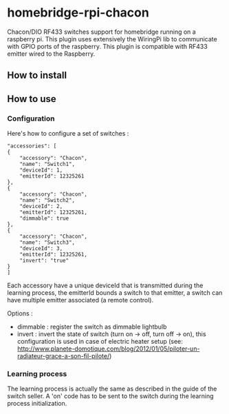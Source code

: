 # homebridge-rpi-chacon

Chacon/DIO RF433 switches support for homebridge running on a raspberry pi. 
This plugin uses extensively the WiringPi lib to communicate with GPIO ports of 
the raspberry. This plugin is compatible with RF433 emitter wired to the Raspberry.

## How to install
## How to use

### Configuration
Here's how to configure a set of switches :

    "accessories": [
    {
        "accessory": "Chacon",
        "name": "Switch1",
        "deviceId": 1,
        "emitterId": 12325261
    },
    {
        "accessory": "Chacon",
        "name": "Switch2",
        "deviceId": 2,
        "emitterId": 12325261,
        "dimmable": true
    },
    {
        "accessory": "Chacon",
        "name": "Switch3",
        "deviceId": 3,
        "emitterId": 12325261,
        "invert": "true"
    }
    ]

Each accessory have a unique deviceId that is transmitted during the learning process, 
the emitterId bounds a switch to that emitter, a switch can have multiple emitter associated (a remote control).

Options :

* dimmable : register the switch as dimmable lightbulb
* invert : invert the state of switch (turn on -> off, turn off -> on), this configuration is used in case of electric heater setup (see: http://www.planete-domotique.com/blog/2012/01/05/piloter-un-radiateur-grace-a-son-fil-pilote/)

### Learning process
The learning process is actually the same as described in the guide of the switch seller. A 'on' code has to be sent to the switch
during the learning process initialization.
